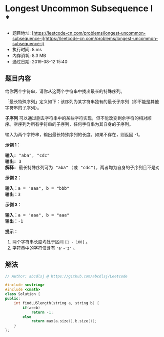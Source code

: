 # Longest Uncommon Subsequence I  *
- 题目地址: [https://leetcode-cn.com/problems/longest-uncommon-subsequence-i](https://leetcode-cn.com/problems/longest-uncommon-subsequence-i)
- 执行时间: 8 ms
- 内存消耗: 8.3 MB
- 通过日期: 2019-08-12 15:40

## 题目内容
<p>给你两个字符串，请你从这两个字符串中找出最长的特殊序列。</p>

<p>「最长特殊序列」定义如下：该序列为某字符串独有的最长子序列（即不能是其他字符串的子序列）。</p>

<p><strong>子序列</strong> 可以通过删去字符串中的某些字符实现，但不能改变剩余字符的相对顺序。空序列为所有字符串的子序列，任何字符串为其自身的子序列。</p>

<p>输入为两个字符串，输出最长特殊序列的长度。如果不存在，则返回 -1。</p>



<p><strong>示例 1：</strong></p>

<pre><strong>输入:</strong> "aba", "cdc"
<strong>输出:</strong> 3
<strong>解释:</strong> 最长特殊序列可为 "aba" (或 "cdc")，两者均为自身的子序列且不是对方的子序列。</pre>

<p><strong>示例 2：</strong></p>

<pre><strong>输入：</strong>a = "aaa", b = "bbb"
<strong>输出：</strong>3
</pre>

<p><strong>示例 3：</strong></p>

<pre><strong>输入：</strong>a = "aaa", b = "aaa"
<strong>输出：</strong>-1
</pre>



<p><strong>提示：</strong></p>

<ol>
	<li>两个字符串长度均处于区间 <code>[1 - 100]</code> 。</li>
	<li>字符串中的字符仅含有 <code>'a'~'z'</code> 。</li>
</ol>


## 解法
```cpp
// Author: abcdlsj @ https://github.com/abcdlsj/Leetcode

#include <cstring>
#include <cmath>
class Solution {
public:
    int findLUSlength(string a, string b) {
        if(a==b)
            return -1;
        else 
            return max(a.size(),b.size());
    }
};

```